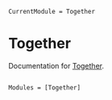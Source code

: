 ```@meta
CurrentModule = Together
```

# Together

Documentation for [Together](https://github.com/stefanjwojcik/Together.jl).

```@index
```

```@autodocs
Modules = [Together]
```
